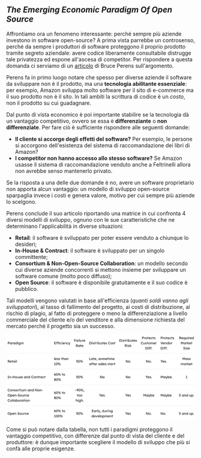 ## _The Emerging Economic Paradigm Of Open Source_

Affrontiamo ora un fenomeno interessante: perché sempre più aziende investono in software open-source? A prima vista parrebbe un controsenso, perché da sempre i produttori di software proteggono il proprio prodotto tramite segreto aziendale: avere codice liberamente consultabile distrugge tale privatezza ed espone all'ascesa di competitor. Per rispondere a questa domanda ci serviamo di un [articolo](http://web.archive.org/web/20120724095330/http://perens.com/works/articles/Economic.html) di Bruce Perens sull'argomento.

Perens fa in primo luogo notare che spesso per diverse aziende il software da sviluppare non è il prodotto, ma una __tecnologia abilitante essenziale__: per esempio, Amazon sviluppa molto software per il sito di e-commerce ma il suo prodotto non è il sito. In tali ambiti la scrittura di codice è un _costo_, non il prodotto su cui guadagnare.

Dal punto di vista economico è poi importante stabilire se la tecnologia dà un vantaggio competitivo, ovvero se essa è __differenziante__ o __non differenziate__. Per fare ciò è sufficiente rispondere alle seguenti domande:

- __Il cliente si accorge degli effetti del software?__ Per esempio, le persone si accorgono dell'esistenza del sistema di raccomandazione dei libri di Amazon?
- __I competitor non hanno accesso allo stesso software?__ Se Amazon usasse il sistema di raccomandazione venduto anche a Feltrinelli allora non avrebbe senso mantenerlo privato.

Se la risposta a una delle due domande è no, avere un software proprietario non apporta alcun vantaggio: un modello di sviluppo open-source sparpaglia invece i costi e genera valore, motivo per cui sempre più aziende lo scelgono.

Perens conclude il suo articolo riportando una matrice in cui confronta 4 diversi modelli di sviluppo, ognuno con le sue caratteristiche che ne determinano l'applicabilità in diverse situazioni:

- __Retail__: il software è sviluppato per poter essere venduto a chiunque lo desideri;
- __In-House & Contract__: il software è sviluppato per un singolo committente;
- __Consortium & Non-Open-Source Collaboration__: un modello secondo cui diverse aziende concorrenti si mettono insieme per sviluppare un software comune (molto poco diffuso);
- __Open Source__: il software è disponibile gratuitamente e il suo codice è pubblico.

Tali modelli vengono valutati in base all'efficienza (_quanti soldi vanno agli sviluppatori_), al tasso di fallimento del progetto, ai costi di distribuzione, al rischio di plagio, al fatto di proteggere o meno la differenziazione a livello commerciale del cliente e/o del venditore e alla dimensione richiesta del mercato perché il progetto sia un successo.

![Confronto paradigmi](/assets/04_confronto.png)

Come si può notare dalla tabella, non tutti i paradigmi proteggono il vantaggio competitivo, con differenze dal punto di vista del cliente e del produttore: è dunque importante scegliere il modello di sviluppo che più si confà alle proprie esigenze.
